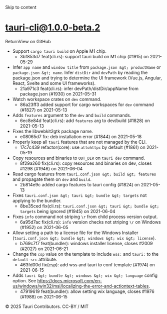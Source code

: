 Skip to content
# tauri-cli@1.0.0-beta.2
ReturnView on GitHub
  * Support `cargo tauri build` on Apple M1 chip. 
    * 3bf853d7 feat(cli.rs): support tauri build on M1 chip (#1915) on 2021-05-29
  * Infer `app name` and `window title` from `package.json &gt; productName` or `package.json &gt; name`. Infer `distDir` and `devPath` by reading the package.json and trying to determine the UI framework (Vue.js, Angular, React, Svelte and some UI frameworks). 
    * 21a971c3 feat(cli.rs): infer devPath/distDir/appName from package.json (#1930) on 2021-05-31
  * Watch workspace crates on `dev` command. 
    * 86a23ff3 added support for cargo workspaces for `dev` command (#1827) on 2021-05-13
  * Adds `features` argument to the `dev` and `build` commands. 
    * 6ec8e84d feat(cli.rs): add `features` arg to dev/build (#1828) on 2021-05-13
  * Fixes the libwebkit2gtk package name. 
    * e08065d7 fix: deb installation error (#1844) on 2021-05-18
  * Properly keep all `tauri` features that are not managed by the CLI. 
    * 17c7c439 refactor(core): use `attohttpc` by default (#1861) on 2021-05-19
  * Copy resources and binaries to `OUT_DIR` on `tauri dev` command. 
    * 8f29a260 fix(cli.rs): copy resources and binaries on dev, closes #1298 (#1946) on 2021-06-04
  * Read cargo features from `tauri.conf.json &gt; build &gt; features` and propagate them on `dev` and `build`. 
    * 2b814e9c added cargo features to tauri config (#1824) on 2021-05-13
  * Fixes `tauri.conf.json &gt; tauri &gt; bundle &gt; targets` not applying to the bundler. 
    * 8be35ced fix(cli.rs): `tauri.conf.json &gt; tauri &gt; bundle &gt; targets` being ignored (#1945) on 2021-06-04
  * Fixes `info` command not striping `\r` from child process version output. 
    * 6a95d7ac fix(cli.rs): `info` version checks not striping `\r` on Windows (#1952) on 2021-06-05
  * Allow setting a path to a license file for the Windows Installer (`tauri.conf.json &gt; bundle &gt; windows &gt; wix &gt; license`). 
    * b769c7f7 feat(bundler): windows installer license, closes #2009 (#2027) on 2021-06-21
  * Change the `csp` value on the template to include `wss:` and `tauri:` to the `default-src` attribute. 
    * 463fd00d fix(csp): add wss and tauri to conf template (#1974) on 2021-06-15
  * Adds `tauri &gt; bundle &gt; windows &gt; wix &gt; language` config option. See https://docs.microsoft.com/en-us/windows/win32/msi/localizing-the-error-and-actiontext-tables. 
    * 47919619 feat(bundler): allow setting wix language, closes #1976 (#1988) on 2021-06-15


© 2025 Tauri Contributors. CC-BY / MIT
